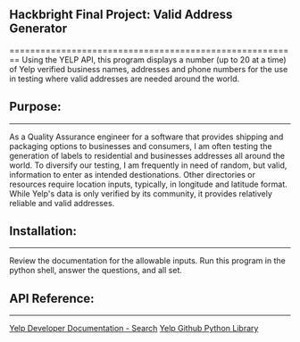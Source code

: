 ## **Hackbright Final Project:** Valid Address Generator
========================================================
Using the YELP API, this program displays a number (up to 20 at a time) of Yelp verified business names, addresses and phone numbers for the use in testing where valid addresses are needed around the world. 

## Purpose: 
--------------------------------------------------------
As a Quality Assurance engineer for a software that provides shipping and packaging options to businesses and consumers, I am often testing the generation of labels to residential and businesses addresses all around the world. To diversify our testing, I am frequently in need of random, but valid, information to enter as intended destionations. Other directories or resources require location inputs, typically, in longitude and latitude format. While Yelp's data is only verified by its community, it provides relatively reliable and valid addresses. 

## Installation: 
---------------------------------------------------------- 
Review the documentation for the allowable inputs. Run this program in the python shell, answer the questions, and all set. 

## API Reference: 
-----------------------------------------------------------
[Yelp Developer Documentation - Search](https://www.yelp.com/developers/documentation/v2/search_api) 
[Yelp Github Python Library](https://github.com/Yelp/yelp-python) 
